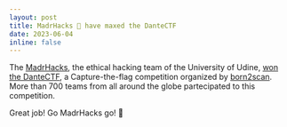 ```yaml
---
layout: post
title: MadrHacks 🐍 have maxed the DanteCTF
date: 2023-06-04
inline: false
---
```

The [MadrHacks](https://www.madrhacks.org), the ethical hacking team of the University of Udine, [won the DanteCTF](https://ctftime.org/event/2000), a Capture-the-flag competition organized by [born2scan](https://born2scan.run).
More than 700 teams from all around the globe partecipated to this competition.

Great job! Go MadrHacks go! 🐍
